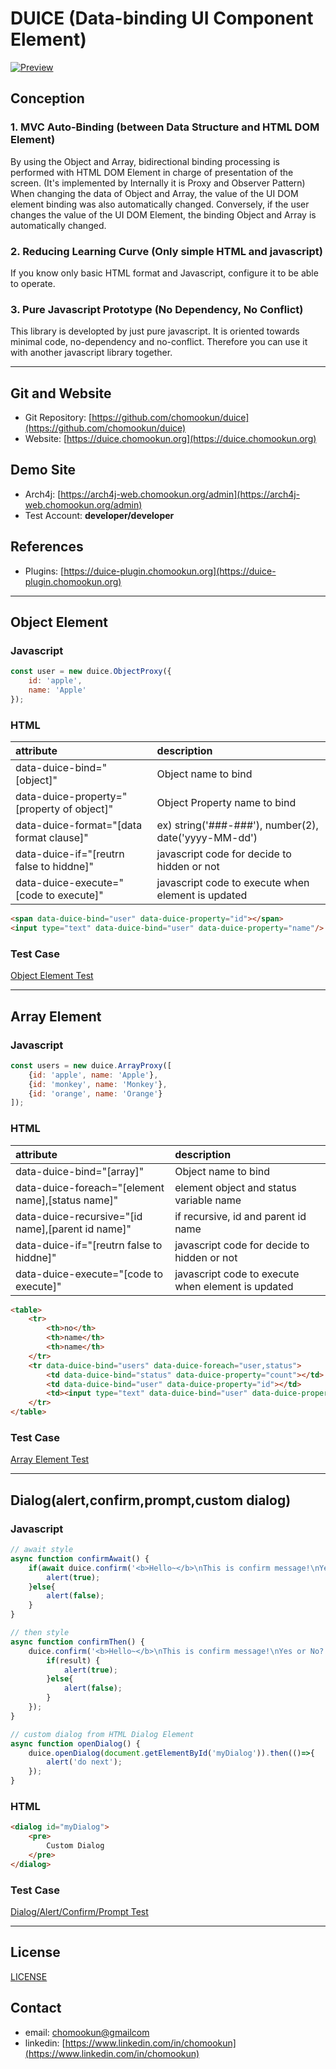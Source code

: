 # DUICE (Data-binding UI Component Element)

[![Preview](https://img.youtube.com/vi/Dke_mQblaMk/0.jpg)](https://www.youtube.com/watch?v=Dke_mQblaMk)

## Conception

### 1. MVC Auto-Binding (between Data Structure and HTML DOM Element)

By using the Object and Array, bidirectional binding processing is performed with HTML DOM Element in charge of presentation of the screen.
(It's implemented by Internally it is Proxy and Observer Pattern)
When changing the data of Object and Array, the value of the UI DOM element binding was also automatically changed.
Conversely, if the user changes the value of the UI DOM Element, the binding Object and Array is automatically changed.

### 2. Reducing Learning Curve (Only simple HTML and javascript)

If you know only basic HTML format and Javascript,
configure it to be able to operate.

### 3. Pure Javascript Prototype (No Dependency, No Conflict)

This library is developted by just pure javascript.
It is oriented towards minimal code, no-dependency and no-conflict.
Therefore you can use it with another javascript library together.

-----------------------------------------------------------

## Git and Website

* Git Repository: [https://github.com/chomookun/duice](https://github.com/chomookun/duice)
* Website: [https://duice.chomookun.org](https://duice.chomookun.org)

## Demo Site

* Arch4j: [https://arch4j-web.chomookun.org/admin](https://arch4j-web.chomookun.org/admin)
* Test Account: **developer/developer**

## References

* Plugins: [https://duice-plugin.chomookun.org](https://duice-plugin.chomookun.org)

-----------------------------------------------------------

## Object Element 


### Javascript

```javascript
const user = new duice.ObjectProxy({
    id: 'apple',
    name: 'Apple'
});
```

### HTML

| attribute                                  | description                                                         |
|:-------------------------------------------|:--------------------------------------------------------------------|
| data-duice-bind="[object]"                 | Object name to bind                                                 |
| data-duice-property="[property of object]" | Object Property name to bind                                        |
| data-duice-format="[data format clause]"   | ex) string('###-###'), number(2), date('yyyy-MM-dd')                |
| data-duice-if="[reutrn false to hiddne]"   | javascript code for decide to hidden or not |
| data-duice-execute="[code to execute]"     | javascript code to execute when element is updated                  |

```html
<span data-duice-bind="user" data-duice-property="id"></span>
<input type="text" data-duice-bind="user" data-duice-property="name"/>
```

### Test Case
[Object Element Test](test/ObjectElementTest.html)


-----------------------------------------------------------


## Array Element 

### Javascript

```javascript
const users = new duice.ArrayProxy([
    {id: 'apple', name: 'Apple'},
    {id: 'monkey', name: 'Monkey'},
    {id: 'orange', name: 'Orange'}
]);
```

### HTML

| attribute                                         | description                             |
|:--------------------------------------------------|:----------------------------------------|
| data-duice-bind="[array]"                         | Object name to bind                     |
| data-duice-foreach="[element name],[status name]" | element object and status variable name |
| data-duice-recursive="[id name],[parent id name]" | if recursive, id and parent id name     |
| data-duice-if="[reutrn false to hiddne]"   | javascript code for decide to hidden or not |
| data-duice-execute="[code to execute]"     | javascript code to execute when element is updated                  |


```html
<table>
    <tr>
        <th>no</th>
        <th>name</th>
        <th>name</th>
    </tr>
    <tr data-duice-bind="users" data-duice-foreach="user,status">
        <td data-duice-bind="status" data-duice-property="count"></td>
        <td data-duice-bind="user" data-duice-property="id"></td>
        <td><input type="text" data-duice-bind="user" data-duice-property="name"/></td>
    </tr>
</table>
```

### Test Case 

[Array Element Test](test/ArrayElementTest.html)


------------------------------------------------------


## Dialog(alert,confirm,prompt,custom dialog)

### Javascript
```javascript
// await style
async function confirmAwait() {
    if(await duice.confirm('<b>Hello~</b>\nThis is confirm message!\nYes or No?')){
        alert(true);
    }else{
        alert(false);
    }
}

// then style
async function confirmThen() {
    duice.confirm('<b>Hello~</b>\nThis is confirm message!\nYes or No?').then((result) =>{
        if(result) {
            alert(true);
        }else{
            alert(false);
        }
    });
}

// custom dialog from HTML Dialog Element
async function openDialog() {
    duice.openDialog(document.getElementById('myDialog')).then(()=>{
        alert('do next');
    });
}
```

### HTML 

```html
<dialog id="myDialog">
    <pre>
        Custom Dialog
    </pre>
</dialog>
```

### Test Case

[Dialog/Alert/Confirm/Prompt Test](test/dialog/DialogTest.html)


-----------------------------------------------------------

## License

[LICENSE](LICENSE)


## Contact
* email: [chomookun@gmailcom](mailto:chomookun@gmail.com)
* linkedin: [https://www.linkedin.com/in/chomookun](https://www.linkedin.com/in/chomookun)

